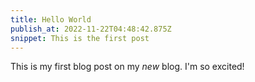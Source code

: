 ```yaml
---
title: Hello World
publish_at: 2022-11-22T04:48:42.875Z
snippet: This is the first post
---
```


This is my first blog post on my _new_ blog. I'm so excited!

